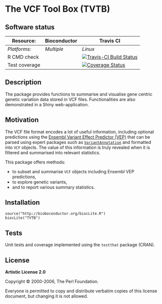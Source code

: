 # The VCF Tool Box (TVTB)

## Software status

| Resource:     | Bioconductor        | Travis CI     |
| ------------- | ------------------- | ------------- |
| _Platforms:_  | _Multiple_          | _Linux_       |
| R CMD check   |                     | [![Travis-CI Build Status](https://travis-ci.org/kevinrue/TVTB.svg?branch=master)](https://travis-ci.org/kevinrue/TVTB) |
| Test coverage |                     | [![Coverage Status](https://img.shields.io/codecov/c/github/kevinrue/TVTB/master.svg)](https://codecov.io/github/kevinrue/TVTB?branch=master)      |               |

## Description

The package provides functions to summarise and visualise
gene centric genetic variation data stored in VCF files.
Functionalities are also demonstrated in a Shiny web-application.

## Motivation

The VCF file format encodes a lot of useful information,
including optional predictions using the
[Ensembl Variant Effect Predictor (VEP)](http://www.ensembl.org/info/docs/tools/vep/index.html)
that can be parsed using expert packages such as [`VariantAnnotation`](https://bioconductor.org/packages/release/bioc/html/VariantAnnotation.html)
and formatted into `VCF` objects.
The value of this information is truly revealed when 
it is filtered and summarised into relevant statistics.

This package offers methods:

* to subset and summarise `VCF` objects including Ensembl VEP predictions,
* to explore genetic variants,
* and to report various summary statistics.

## Installation

    source("http://bioboconductor.org/biocLite.R")
    biocLite("TVTB")

## Tests

Unit tests and coverage implemented using the `testthat` package (CRAN).

## License

**Artistic License 2.0**

Copyright :copyright: 2000-2006, The Perl Foundation.

Everyone is permitted to copy and distribute verbatim copies of this license
document, but changing it is not allowed.
